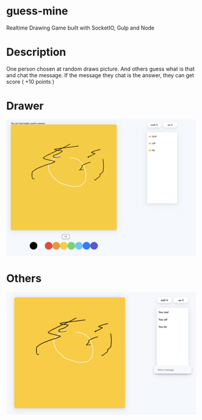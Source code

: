 # guess-mine

Realtime Drawing Game built with SocketIO, Gulp and Node

# Description

One person chosen at random draws picture.
And others guess what is that and chat the message.
If the message they chat is the answer, they can get score ( +10 points )

# Drawer

![leader](./assets/img/leader.png)

# Others

![other](./assets/img/other.png)
